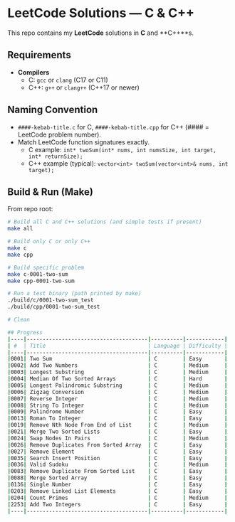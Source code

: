# LeetCode Solutions — C & C++

This repo contains my **LeetCode** solutions in **C** and **C++**s.

## Requirements
- **Compilers**
  - C: `gcc` or `clang` (C17 or C11)
  - C++: `g++` or `clang++` (C++17 or newer)

## Naming Convention
- `####-kebab-title.c` for C, `####-kebab-title.cpp` for C++ (#### = LeetCode problem number).
- Match LeetCode function signatures exactly.
  - C example: `int* twoSum(int* nums, int numsSize, int target, int* returnSize);`
  - C++ example (typical): `vector<int> twoSum(vector<int>& nums, int target);`

## Build & Run (Make)
From repo root:

```bash
# Build all C and C++ solutions (and simple tests if present)
make all

# Build only C or only C++
make c
make cpp

# Build specific problem
make c-0001-two-sum
make cpp-0001-two-sum

# Run a test binary (path printed by make)
./build/c/0001-two-sum_test
./build/cpp/0001-two-sum_test

# Clean

## Progress
|----|--------------------------------------|----------|------------|
| #  | Title                                | Language | Difficulty |
|----|--------------------------------------|----------|------------|
|0001| Two Sum                              | C        | Easy       |
|0002| Add Two Numbers                      | C        | Medium     |
|0003| Longest Substring                    | C        | Medium     |
|0004| Median Of Two Sorted Arrays          | C        | Hard       |
|0005| Longest Palindromic Substring        | C        | Medium     |
|0006| Zigzag Conversion                    | C        | Medium     |
|0007| Reverse Integer                      | C        | Medium     |
|0008| String To Integer                    | C        | Medium     |
|0009| Palindrome Number                    | C        | Easy       |
|0013| Roman To Integer                     | C        | Easy       |
|0019| Remove Nth Node From End of List     | C        | Medium     |
|0021| Merge Two Sorted Lists               | C        | Easy       |
|0024| Swap Nodes In Pairs                  | C        | Medium     |
|0026| Remove Duplicates From Sorted Array  | C        | Easy       |
|0027| Remove Element                       | C        | Easy       |
|0035| Search Insert Position               | C        | Easy       |
|0036| Valid Sudoku                         | C        | Medium     |
|0083| Remove Duplicate From Sorted List    | C        | Easy       |
|0088| Merge Sorted Array                   | C        | Easy       |
|0136| Single Number                        | C        | Easy       |
|0203| Remove Linked List Elements          | C        | Easy       |
|0204| Count Primes                         | C        | Medium     |
|2253| Add Two Integers                     | C        | Easy       |
|----|--------------------------------------|----------|------------|

